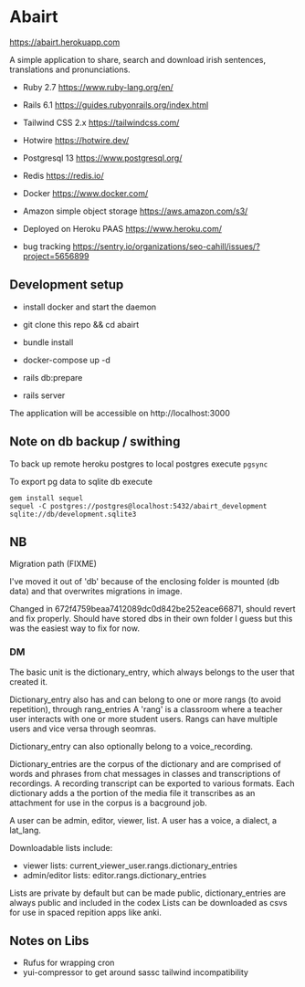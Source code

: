# Abairt

https://abairt.herokuapp.com

A simple application to share, search and download irish sentences, translations and pronunciations.

* Ruby 2.7 https://www.ruby-lang.org/en/

* Rails 6.1 https://guides.rubyonrails.org/index.html

* Tailwind CSS 2.x https://tailwindcss.com/

* Hotwire https://hotwire.dev/

* Postgresql 13 https://www.postgresql.org/

* Redis https://redis.io/

* Docker https://www.docker.com/

* Amazon simple object storage https://aws.amazon.com/s3/

* Deployed on Heroku PAAS https://www.heroku.com/

* bug tracking https://sentry.io/organizations/seo-cahill/issues/?project=5656899

## Development setup

* install docker and start the daemon

* git clone this repo && cd abairt

* bundle install

* docker-compose up -d

* rails db:prepare

* rails server

The application will be accessible on http://localhost:3000

## Note on db backup / swithing

To back up remote heroku postgres to local postgres execute `pgsync`

To export pg data to sqlite db execute

```
gem install sequel
sequel -C postgres://postgres@localhost:5432/abairt_development sqlite://db/development.sqlite3
```

## NB

Migration path (FIXME)

I've moved it out of 'db' because of the enclosing folder is mounted (db data) and that overwrites migrations in image.

Changed in 672f4759beaa7412089dc0d842be252eace66871, should revert and fix properly. Should have stored dbs in their own folder I guess but this was the easiest way to fix for now.

### DM

The basic unit is the dictionary_entry, which always belongs to the user that created it.

Dictionary_entry also has and can belong to one or more rangs (to avoid repetition), through rang_entries
A 'rang' is a classroom where a teacher user interacts with one or more student users.
Rangs can have multiple users and vice versa through seomras.

Dictionary_entry can also optionally belong to a voice_recording.

Dictionary_entries are the corpus of the dictionary and are comprised of words and phrases from chat messages in classes and transcriptions of recordings. A recording transcript can be exported to various formats. Each dictionary adds a the portion of the media file it transcribes as an attachment for use in the corpus is a bacground job.

A user can be admin, editor, viewer, list. A user has a voice, a dialect, a lat_lang.

Downloadable lists include:
- viewer lists:  current_viewer_user.rangs.dictionary_entries
- admin/editor lists: editor.rangs.dictionary_entries

Lists are private by default but can be made public, dictionary_entries are always public and included in the codex
Lists can be downloaded as csvs for use in spaced repition apps like anki.

## Notes on Libs
- Rufus for wrapping cron
- yui-compressor to get around sassc tailwind incompatibility